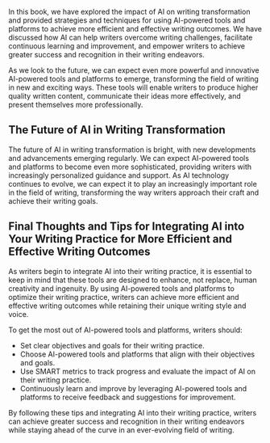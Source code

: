 
In this book, we have explored the impact of AI on writing transformation and provided strategies and techniques for using AI-powered tools and platforms to achieve more efficient and effective writing outcomes. We have discussed how AI can help writers overcome writing challenges, facilitate continuous learning and improvement, and empower writers to achieve greater success and recognition in their writing endeavors.

As we look to the future, we can expect even more powerful and innovative AI-powered tools and platforms to emerge, transforming the field of writing in new and exciting ways. These tools will enable writers to produce higher quality written content, communicate their ideas more effectively, and present themselves more professionally.

The Future of AI in Writing Transformation
------------------------------------------

The future of AI in writing transformation is bright, with new developments and advancements emerging regularly. We can expect AI-powered tools and platforms to become even more sophisticated, providing writers with increasingly personalized guidance and support. As AI technology continues to evolve, we can expect it to play an increasingly important role in the field of writing, transforming the way writers approach their craft and achieve their writing goals.

Final Thoughts and Tips for Integrating AI into Your Writing Practice for More Efficient and Effective Writing Outcomes
-----------------------------------------------------------------------------------------------------------------------

As writers begin to integrate AI into their writing practice, it is essential to keep in mind that these tools are designed to enhance, not replace, human creativity and ingenuity. By using AI-powered tools and platforms to optimize their writing practice, writers can achieve more efficient and effective writing outcomes while retaining their unique writing style and voice.

To get the most out of AI-powered tools and platforms, writers should:

* Set clear objectives and goals for their writing practice.
* Choose AI-powered tools and platforms that align with their objectives and goals.
* Use SMART metrics to track progress and evaluate the impact of AI on their writing practice.
* Continuously learn and improve by leveraging AI-powered tools and platforms to receive feedback and suggestions for improvement.

By following these tips and integrating AI into their writing practice, writers can achieve greater success and recognition in their writing endeavors while staying ahead of the curve in an ever-evolving field of writing.

